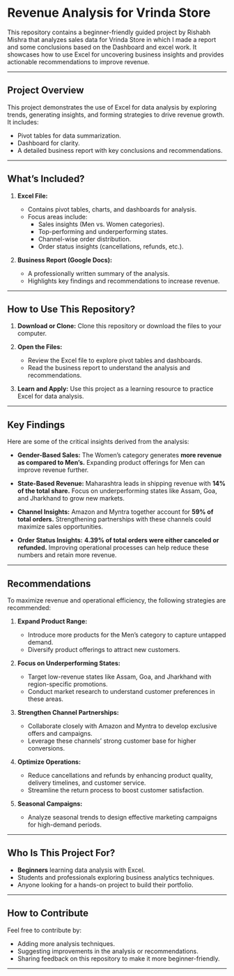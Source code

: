 # **Revenue Analysis for Vrinda Store**

This repository contains a beginner-friendly guided project by Rishabh Mishra that analyzes sales data for Vrinda Store in which I made a report and some conclusions based on the Dashboard and excel work. It showcases how to use Excel for uncovering business insights and provides actionable recommendations to improve revenue.

---

## **Project Overview**

This project demonstrates the use of Excel for data analysis by exploring trends, generating insights, and forming strategies to drive revenue growth. It includes:
- Pivot tables for data summarization.
- Dashboard for clarity.
- A detailed business report with key conclusions and recommendations.

---

## **What’s Included?**

1. **Excel File:**
   - Contains pivot tables, charts, and dashboards for analysis.
   - Focus areas include:
     - Sales insights (Men vs. Women categories).
     - Top-performing and underperforming states.
     - Channel-wise order distribution.
     - Order status insights (cancellations, refunds, etc.).

2. **Business Report (Google Docs):**
   - A professionally written summary of the analysis.
   - Highlights key findings and recommendations to increase revenue.

---

## **How to Use This Repository?**

1. **Download or Clone:**
   Clone this repository or download the files to your computer.

2. **Open the Files:**
   - Review the Excel file to explore pivot tables and dashboards.
   - Read the business report to understand the analysis and recommendations.

3. **Learn and Apply:**
   Use this project as a learning resource to practice Excel for data analysis.

---

## **Key Findings**

Here are some of the critical insights derived from the analysis:

- **Gender-Based Sales:**
  The Women’s category generates **more revenue as compared to Men’s.** Expanding product offerings for Men can improve revenue further.

- **State-Based Revenue:**
  Maharashtra leads in shipping revenue with **14% of the total share.** Focus on underperforming states like Assam, Goa, and Jharkhand to grow new markets.

- **Channel Insights:**
  Amazon and Myntra together account for **59% of total orders.** Strengthening partnerships with these channels could maximize sales opportunities.

- **Order Status Insights:**
  **4.39% of total orders were either canceled or refunded.** Improving operational processes can help reduce these numbers and retain more revenue.

---

## **Recommendations**

To maximize revenue and operational efficiency, the following strategies are recommended:

1. **Expand Product Range:**
   - Introduce more products for the Men’s category to capture untapped demand.
   - Diversify product offerings to attract new customers.

2. **Focus on Underperforming States:**
   - Target low-revenue states like Assam, Goa, and Jharkhand with region-specific promotions.
   - Conduct market research to understand customer preferences in these areas.

3. **Strengthen Channel Partnerships:**
   - Collaborate closely with Amazon and Myntra to develop exclusive offers and campaigns.
   - Leverage these channels’ strong customer base for higher conversions.

4. **Optimize Operations:**
   - Reduce cancellations and refunds by enhancing product quality, delivery timelines, and customer service.
   - Streamline the return process to boost customer satisfaction.

5. **Seasonal Campaigns:**
   - Analyze seasonal trends to design effective marketing campaigns for high-demand periods.

---

## **Who Is This Project For?**

- **Beginners** learning data analysis with Excel.
- Students and professionals exploring business analytics techniques.
- Anyone looking for a hands-on project to build their portfolio.

---

## **How to Contribute**

Feel free to contribute by:
- Adding more analysis techniques.
- Suggesting improvements in the analysis or recommendations.
- Sharing feedback on this repository to make it more beginner-friendly.

---
